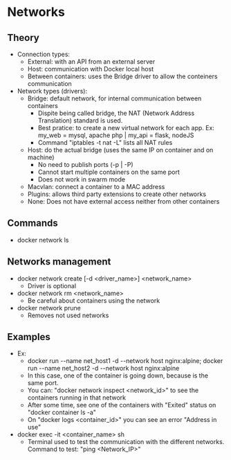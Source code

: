 # Networks

## Theory
- Connection types:
  - External: with an API from an external server
  - Host: communication with Docker local host
  - Between containers: uses the Bridge driver to allow the conteiners communication
- Network types (drivers):
  - Bridge: default network, for internal communication between containers
    - Dispite being called bridge, the NAT (Network Address Translation) standard is used.
    - Best pratice: to create a new virtual network for each app. Ex: my_web = mysql, apache php | my_api = flask, nodeJS
    - Command "iptables -t nat -L" lists all NAT rules
  - Host: do the actual bridge (uses the same IP on container and on machine)
    - No need to publish ports (-p | -P)
    - Cannot start multiple containers on the same port
    - Does not work in swarm mode 
  - Macvlan: connect a container to a MAC address
  - Plugins: allows third party extensions to create other networks
  - None: Does not have external access neither from other containers

## Commands
- docker network ls


## Networks management
- docker network create [-d <driver_name>] <network_name> 
  - Driver is optional
- docker network rm <network_name>
  - Be careful about containers using the network
- docker network prune
  - Removes not used networks

## Examples
- Ex: 
  - docker run --name net_host1 -d --network host nginx:alpine; docker run --name net_host2 -d --network host nginx:alpine  
  - In this case, one of the container is going down, because is the same port.
  - You can: "docker network inspect <network_id>" to see the containers running in that network
  - After some time, see one of the containers with "Exited" status on "docker container ls -a"
  - On "docker logs <container_id>" you can see an error "Address in use"
- docker exec -it <container_name> sh 
  - Terminal used to test the communication with the different networks. Command to test: "ping <Network_IP>"